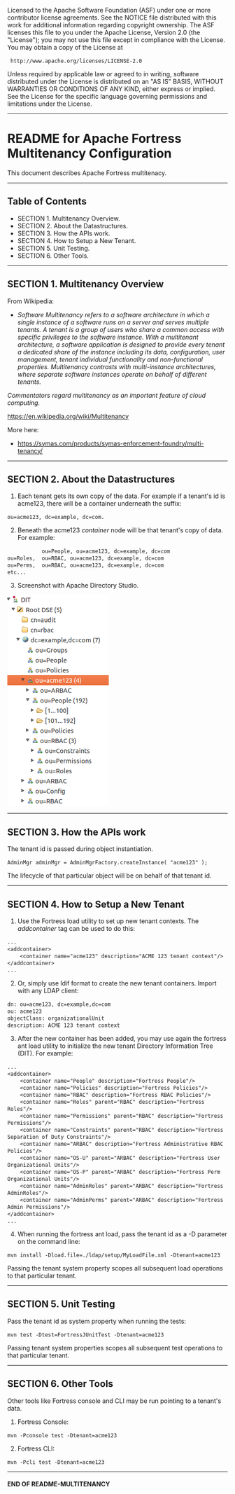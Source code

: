   Licensed to the Apache Software Foundation (ASF) under one
   or more contributor license agreements.  See the NOTICE file
   distributed with this work for additional information
   regarding copyright ownership.  The ASF licenses this file
   to you under the Apache License, Version 2.0 (the
   "License"); you may not use this file except in compliance
   with the License.  You may obtain a copy of the License at

     http://www.apache.org/licenses/LICENSE-2.0

   Unless required by applicable law or agreed to in writing,
   software distributed under the License is distributed on an
   "AS IS" BASIS, WITHOUT WARRANTIES OR CONDITIONS OF ANY
   KIND, either express or implied.  See the License for the
   specific language governing permissions and limitations
   under the License.

-------------------------------------------------------------------------------
# README for Apache Fortress Multitenancy Configuration

This document describes Apache Fortress multitenacy.

-------------------------------------------------------------------------------
## Table of Contents

 * SECTION 1. Multitenancy Overview.
 * SECTION 2. About the Datastructures.
 * SECTION 3. How the APIs work.
 * SECTION 4. How to Setup a New Tenant.
 * SECTION 5. Unit Testing.
 * SECTION 6.  Other Tools.

-------------------------------------------------------------------------------
## SECTION 1.  Multitenancy Overview

From Wikipedia:
* *Software Multitenancy refers to a software architecture in which a single instance of a software runs on a server and serves multiple tenants. A tenant is a group of users who share a common access with specific privileges to the software instance. With a multitenant architecture, a software application is designed to provide every tenant a dedicated share of the instance including its data, configuration, user management, tenant individual functionality and non-functional properties. Multitenancy contrasts with multi-instance architectures, where separate software instances operate on behalf of different tenants.*

 *Commentators regard multitenancy as an important feature of cloud computing.*

 https://en.wikipedia.org/wiki/Multitenancy

More here:
 * https://symas.com/products/symas-enforcement-foundry/multi-tenancy/

-------------------------------------------------------------------------------
## SECTION 2.  About the Datastructures

1. Each tenant gets its own copy of the data.  For example if a tenant's id is acme123, there will be a container underneath the suffix:

 ```
 ou=acme123, dc=example, dc=com.
 ```

2. Beneath the acme123 *container* node will be that tenant's copy of data.  For example:

 ```
            ou=People, ou=acme123, dc=example, dc=com
 ou=Roles,  ou=RBAC, ou=acme123, dc=example, dc=com
 ou=Perms,  ou=RBAC, ou=acme123, dc=example, dc=com
 etc...
 ```

3. Screenshot with Apache Directory Studio.

 ![Screeshot of Multitenant Tree](images/Screenshot-acme123-dit.png "ACME123 Tenant Subtree")

-------------------------------------------------------------------------------
## SECTION 3.  How the APIs work

The tenant id is passed during object instantiation.

 ```
 AdminMgr adminMgr = AdminMgrFactory.createInstance( "acme123" );
 ```

 The lifecycle of that particular object will be on behalf of that tenant id.

-------------------------------------------------------------------------------
## SECTION 4.  How to Setup a New Tenant

1. Use the Fortress load utility to set up new tenant contexts.  The *addcontainer* tag can be used to do this:

 ```
 ...
 <addcontainer>
     <container name="acme123" description="ACME 123 tenant context"/>
 </addcontainer>
 ...
 ```

2. Or, simply use ldif format to create the new tenant containers.  Import with any LDAP client:
 ```
 dn: ou=acme123, dc=example,dc=com
 ou: acme123
 objectClass: organizationalUnit
 description: ACME 123 tenant context
 ```

3. After the new container has been added, you may use again the fortress ant load utility to initialize the new tenant Directory Information Tree (DIT).  For example:

 ```
 ...
 <addcontainer>
     <container name="People" description="Fortress People"/>
     <container name="Policies" description="Fortress Policies"/>
     <container name="RBAC" description="Fortress RBAC Policies"/>
     <container name="Roles" parent="RBAC" description="Fortress Roles"/>
     <container name="Permissions" parent="RBAC" description="Fortress Permissions"/>
     <container name="Constraints" parent="RBAC" description="Fortress Separation of Duty Constraints"/>
     <container name="ARBAC" description="Fortress Administrative RBAC Policies"/>
     <container name="OS-U" parent="ARBAC" description="Fortress User Organizational Units"/>
     <container name="OS-P" parent="ARBAC" description="Fortress Perm Organizational Units"/>
     <container name="AdminRoles" parent="ARBAC" description="Fortress AdminRoles"/>
     <container name="AdminPerms" parent="ARBAC" description="Fortress Admin Permissions"/>
 </addcontainer>
 ...
 ```

4. When running the fortress ant load, pass the tenant id as a -D parameter on the command line:
 ```
 mvn install -Dload.file=./ldap/setup/MyLoadFile.xml -Dtenant=acme123
 ```

 Passing the tenant system property scopes all subsequent load operations to that particular tenant.

___________________________________________________________________________________
## SECTION 5.  Unit Testing

Pass the tenant id as system property when running the tests:

 ```
 mvn test -Dtest=FortressJUnitTest -Dtenant=acme123
 ```

 Passing tenant system properties scopes all subsequent test operations to that particular tenant.

___________________________________________________________________________________
## SECTION 6.  Other Tools

Other tools like Fortress console and CLI may be run pointing to a tenant's data.

1. Fortress Console:

 ```
 mvn -Pconsole test -Dtenant=acme123
 ```

2. Fortress CLI:

 ```
 mvn -Pcli test -Dtenant=acme123
 ```

___________________________________________________________________________________
#### END OF README-MULTITENANCY